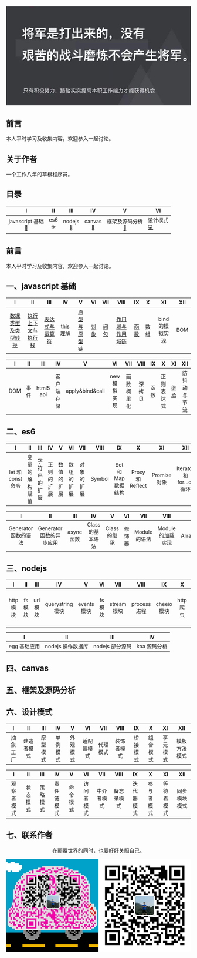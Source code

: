![image](./img/timg.jpg)
<br>

## 前言

本人平时学习及收集内容，欢迎参入一起讨论。

## 关于作者

一个工作八年的草根程序员。

## 目录

|                      I                       |          II          |             III             |             IV              |                     V                      | Ⅵ                              |
| :------------------------------------------: | :------------------: | :-------------------------: | :-------------------------: | :----------------------------------------: | ------------------------------ |
| javascript 基础<br />[📝](#一javascript基础) | es6<br/>[☕️](#二es6) | nodejs<br />[🐍](#三nodejs) | canvas<br />[🔗](#四canvas) | 框架及源码分析<br/>[💾](#五框架及源码分析) | 设计模式<br/>[💻](#六设计模式) |

## 前言

本人平时学习及收集内容，欢迎参入一起讨论。

## 一、javascript 基础

|                                                                                    I                                                                                    |                                                                          II                                                                           |                                                                                 III                                                                                 |                                                          IV                                                           |                                                                            V                                                                             |                                                      VI                                                      |                                                     VII                                                      |       VIII       |  IX   |     X      |      XI      |  XII  |
| :---------------------------------------------------------------------------------------------------------------------------------------------------------------------: | :---------------------------------------------------------------------------------------------------------------------------------------------------: | :-----------------------------------------------------------------------------------------------------------------------------------------------------------------: | :-------------------------------------------------------------------------------------------------------------------: | :------------------------------------------------------------------------------------------------------------------------------------------------------: | :----------------------------------------------------------------------------------------------------------: | :----------------------------------------------------------------------------------------------------------: | :--------------: | :---: | :--------: | :----------: | :---: |
| [数据类型及类型转换](https://github.com/cs-learning-record/javascript-series/blob/master/javascript/%E6%95%B0%E6%8D%AE%E7%B1%BB%E5%9E%8B%E4%B8%8E%E8%BD%AC%E6%8D%A2.md) | [执行上下文与执行栈](https://github.com/cs-learning-record/javascript-series/blob/master/javascript/%E6%89%A7%E8%A1%8C%E4%B8%8A%E4%B8%8B%E6%96%87.md) | [表达式与运算符](https://github.com/cs-learning-record/javascript-series/blob/master/javascript/%E8%A1%A8%E8%BE%BE%E5%BC%8F%E4%B8%8E%E8%BF%90%E7%AE%97%E7%AC%A6.md) | [this 理解](https://github.com/cs-learning-record/javascript-series/blob/master/javascript/this%E7%90%86%E8%A7%A3.md) | [原型与原型链](https://github.com/cs-learning-record/javascript-series/blob/master/javascript/%E5%8E%9F%E5%9E%8B%E4%B8%8E%E5%8E%9F%E5%9E%8B%E9%93%BE.md) | [对象](https://github.com/cs-learning-record/javascript-series/blob/master/javascript/%E5%AF%B9%E8%B1%A1.md) | [闭包](https://github.com/cs-learning-record/javascript-series/blob/master/javascript/%E9%97%AD%E5%8C%85.md) | [作用域与作用域链](https://github.com/cs-learning-record/javascript-series/blob/master/javascript/%E4%BD%9C%E7%94%A8%E5%9F%9F%E4%B8%8E%E4%BD%9C%E7%94%A8%E5%9F%9F%E9%93%BE.md) | [函数](https://github.com/cs-learning-record/javascript-series/blob/master/javascript/%E5%87%BD%E6%95%B0.md)  | 数组 | bind的模拟实现 |  BOM  |

|   I   |  II   |    III    |     IV     |        V        |      VI      |    VII     |  VIII  |  IX   |     X      |                                                      XI                                                      |  XII  |
| :---: | :---: | :-------: | :--------: | :-------------: | :----------: | :--------: | :----: | :---: | :--------: | :----------------------------------------------------------------------------------------------------------: | :---: |
|  DOM  | 事件  | html5 api | 客户端存储 | apply&bind&call | new 模拟实现 | 函数柯里化 | 深拷贝 | 函数  | 正则表达式 | [继承](https://github.com/cs-learning-record/javascript-series/blob/master/javascript/%E7%BB%A7%E6%89%BF.md) |  防抖动与节流  |

## 二、es6

|         I         |       II       |     III      |     IV     |     V      |     VI     |    VII     |  VIII  |         IX          |        X         |      XI      |            XII            |
| :---------------: | :------------: | :----------: | :--------: | :--------: | :--------: | :--------: | :----: | :-----------------: | :--------------: | :----------: | :-----------------------: |
| let 和 const 命令 | 变量的解构赋值 | 字符串的扩展 | 正则的扩展 | 数值的扩展 | 数组的扩展 | 对象的扩展 | Symbol | Set 和 Map 数据结构 | Proxy 和 Reflect | Promise 对象 | Iterator 和 for...of 循环 |

|          I           |            II            |    III     |        IV        |      V       |   VI   |      VII      |       VIII        |     IX      |
| :------------------: | :----------------------: | :--------: | :--------------: | :----------: | :----: | :-----------: | :---------------: | :---------: |
| Generator 函数的语法 | Generator 函数的异步应用 | async 函数 | Class 的基本语法 | Class 的继承 | 修饰器 | Module 的语法 | Module 的加载实现 | ArrayBuffer |

## 三、nodejs

|     I     |   II    |   III    |        IV        |      V      |   VI    |     VII     |     VIII     |     IX      |     X     |        XI        |     XII      |
| :-------: | :-----: | :------: | :--------------: | :---------: | :-----: | :---------: | :----------: | :---------: | :-------: | :--------------: | :----------: |
| http 模块 | fs 模块 | url 模块 | querystring 模块 | events 模块 | fs 模块 | stream 模块 | process 进程 | cheeio 模块 | http 爬虫 | express 基础应用 | koa 基础应用 |

|      I       |        II         |       III       |      IV      |
| :----------: | :---------------: | :-------------: | :----------: |
| egg 基础应用 | nodejs 操作数据库 | nodejs 部分源码 | koa 源码分析 |

## 四、canvas

## 五、框架及源码分析

## 六、设计模式

|    I     |     II     |   III    |    IV    |    V     |     VI     |   VII    |    VIII    |    IX    |    X     |    XI    |     XII      |
| :------: | :--------: | :------: | :------: | :------: | :--------: | :------: | :--------: | :------: | :------: | :------: | :----------: |
| 抽象工厂 | 建造者模式 | 原型模式 | 单例模式 | 外观模式 | 适配器模式 | 代理模式 | 装饰者模式 | 桥接模式 | 组合模式 | 享元模式 | 模板方法模式 |

|     I      |    II    |   III    |     IV     |    V     |     VI     |    VII     |    VIII    |     IX     |     X      |     XI     |     XII      |
| :--------: | :------: | :------: | :--------: | :------: | :--------: | :--------: | :--------: | :--------: | :--------: | :--------: | :----------: |
| 观察者模式 | 状态模式 | 策略模式 | 责任链模式 | 命令模式 | 访问者模式 | 中介者模式 | 备忘录模式 | 迭代器模式 | 参与者模式 | 等待着模式 | 同步模块模式 |

## 七、联系作者

<div align="center">
    <p>
        在颠覆世界的同时，也要好好关照自己。
    </p>
    <img src="./img/contact.png" />
</div>
